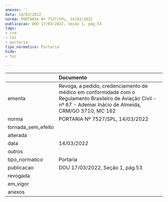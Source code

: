 ```yaml
---
anexos: ''
data: 14/03/2022
norma: PORTARIA Nº 7527/SPL, 14/03/2022
publicacao: DOU 17/03/2022, Seção 1, pág.53
tags:
- crm
- lei
- portaria
tipo_normatico: Portaria
hide: 
- toc 
 
---
```


|                    | Documento                                                                                                                                                        |
|:-------------------|:-----------------------------------------------------------------------------------------------------------------------------------------------------------------|
| ementa             | Revoga, a pedido, credenciamento de médico em conformidade com o Regulamento Brasileiro de Aviação Civil - nº 67 - Ademar Inácio de Almeida, CRM/GO 3710, MC 162 |
| norma              | PORTARIA Nº 7527/SPL, 14/03/2022                                                                                                                                 |
| tornada_sem_efeito |                                                                                                                                                                  |
| alterada           |                                                                                                                                                                  |
| data               | 14/03/2022                                                                                                                                                       |
| outros             |                                                                                                                                                                  |
| tipo_normatico     | Portaria                                                                                                                                                         |
| publicacao         | DOU 17/03/2022, Seção 1, pág.53                                                                                                                                  |
| revogada           |                                                                                                                                                                  |
| em_vigor           |                                                                                                                                                                  |
| anexos             |                                                                                                                                                                  |